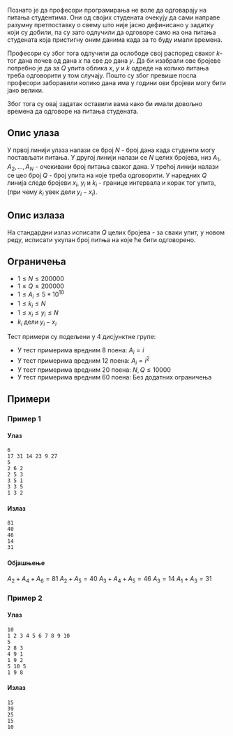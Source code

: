 Познато је да професори програмирања не воле да одговарају на питања студентима. Они од својих студената очекују да сами направе разумну претпоставку о свему што није јасно дефинисано у задатку који су добили, па су зато одлучили да одговоре само на она питања студената која пристигну оним данима када за то буду имали времена.

Професори су због тога одлучили да ослободе свој распоред сваког $k$-тог дана почев од дана $x$ па све до дана $y$. Да би изабрали ове бројеве потребно је да за $Q$ упита облика $x$, $y$ и $k$ одреде на колико питања треба одговорити у том случају. Пошто су због превише посла професори заборавили колико дана има у години ови бројеви могу бити јако велики.

Због тога су овај задатак оставили вама како би имали довољно времена да одговоре на питања студената.

## Опис улаза
У првој линији улаза налази се број $N$ - број дана када студенти могу постављати питања. У другој линији налази се $N$ целих бројева, низ $A_{1},A_{2},\ldots,A_{N}$ - очекивани број питања сваког дана. У трећој линији налази се цео број $Q$ - број упита на које треба одговорити. У наредних $Q$ линија следе бројеви $x_{i}$, $y_{i}$ и $k_{i}$ - границе интервала и корак тог упита, (при чему $k_{i}$ увек дели $y_{i}-x_{i}$).

## Опис излаза
На стандардни излаз исписати $Q$ целих бројева - за сваки упит, у новом
реду, исписати укупан број питња на које ће бити одговорено.

## Ограничења
-   $1 \leq N \leq 200000$
-   $1 \leq Q \leq 200000$
-   $1 \leq A_{i} \leq 5*10^{10}$
-   $1 \leq k_{i} \leq N$
-   $1 \leq x_{i} \leq y_{i} \leq N$
-   $k_{i}$ дели $y_{i}-x_{i}$

Тест примери су подељени у $4$ дисјунктне групе:

-   У тест примерима вредним $8$ поена: $A_{i}=i$
-   У тест примерима вредним $12$ поена: $A_{i}=i^2$
-   У тест примерима вредним $20$ поена: $N,Q \leq 10000$
-   У тест примерима вредним $60$ поена: Без додатних ограничења

## Примери
### Пример 1
#### Улаз
```
6
17 31 14 23 9 27
5
2 6 2
2 5 3
3 5 1
3 3 5
1 3 2
```

#### Излаз
```
81
40
46
14
31
```

#### Објашњење
$A_2 + A_4 + A_6 = 81$
$A_2 + A_5 = 40$
$A_ 3 + A_4 + A_5 = 46$
$A_3 = 14$
$A_1 + A_3 = 31$

### Пример 2
#### Улаз
```
10
1 2 3 4 5 6 7 8 9 10
5
2 8 3
4 9 1
1 9 2
5 10 5
1 9 8
```

#### Излаз
```
15
39
25
15
10
```
